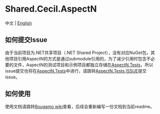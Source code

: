 # Shared.Cecil.AspectN

中文 | [English](README_en.md)

## 如何提交Issue

由于当前项目为.NET共享项目（.NET Shared Project），没有对应NuGet包，其他项目引用AspectN的方式是通过submodule引用的，为了减少引用时包含不必要的文件，AspectN的测试项目和示例项目都独立存储在[AspectN.Tests](https://github.com/inversionhourglass/AspectN.Tests)，所以issue提交也将在[AspectN.Tests](https://github.com/inversionhourglass/AspectN.Tests)中进行，请跳转[AspectN.Tests ISSUE](https://github.com/inversionhourglass/AspectN.Tests/issues)提交issue。

## 如何使用

使用文档请跳转[Rougamo wiki]()查看，后续会重新编写一份文档到当前readme。
